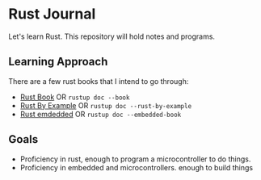 # Rust Journal

Let's learn Rust. This repository will hold notes and programs.

## Learning Approach

There are a few rust books that I intend to go through:

- [Rust Book](https://doc.rust-lang.org/book/) OR `rustup doc --book`
- [Rust By Example](https://doc.rust-lang.org/rust-by-example/) OR `rustup doc --rust-by-example`
- [Rust emdedded](https://rust-embedded.github.io/discovery/index.html) OR `rustup doc --embedded-book`

## Goals

- Proficiency in rust, enough to program a microcontroller to do things.
- Proficiency in embedded and microcontrollers.  enough to build things
